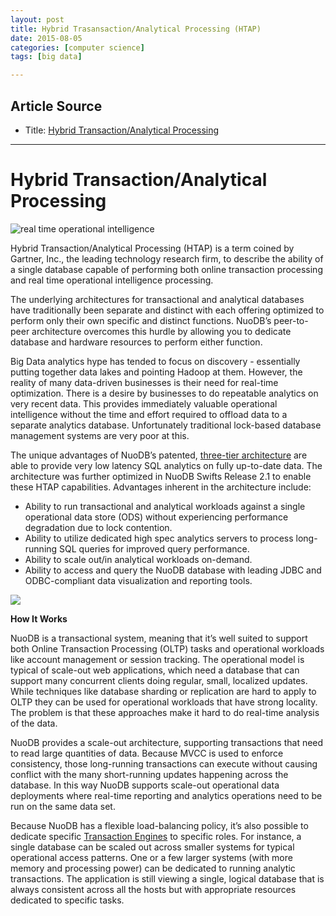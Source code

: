 ```yaml
---
layout: post
title: Hybrid Trasansaction/Analytical Processing (HTAP)
date: 2015-08-05
categories: [computer science]
tags: [big data]

---
```


## Article Source
* Title: [Hybrid Transaction/Analytical Processing](http://www.nuodb.com/explore/newsql-cloud-database-product/hybrid-transaction-analytical-processing)

---

# Hybrid Transaction/Analytical Processing 

![real time operational
intelligence](http://sungsoo.github.com/images/real-time-operational-intelligence2-1.jpg)

<span style="font-size:14px">Hybrid Transaction/Analytical Processing
(HTAP) is a term coined by Gartner, Inc., the leading technology
research firm, to describe the ability of a single database capable of
performing both online transaction processing and real time operational
intelligence processing.</span>

<span style="font-size:14px">The underlying architectures for
transactional and analytical databases have traditionally been separate
and distinct with each offering optimized to perform only their own
specific and distinct functions. NuoDB’s peer-to-peer architecture
overcomes this hurdle by allowing you to dedicate database and hardware
resources to perform either function.</span>

<span style="font-size:14px">Big Data analytics hype has tended to focus
on discovery - essentially putting together data lakes and pointing
Hadoop at them. However, the reality of many data-driven businesses is
their need for real-time optimization. There is a desire by businesses
to do repeatable analytics on very recent data. This provides
immediately valuable operational intelligence without the time and
effort required to offload data to a separate analytics database.
Unfortunately traditional lock-based database management systems are
very poor at this.</span>

<span style="font-size:14px">The unique advantages of NuoDB’s patented,
[three-tier
architecture](http://www.nuodb.com/explore/newsql-cloud-database-how-it-works)
are able to provide very low latency SQL analytics on fully up-to-date
data. The architecture was further optimized in NuoDB Swifts Release 2.1
to enable these HTAP capabilities. Advantages inherent in the
architecture include:</span>

-   <span style="font-size:14px">Ability to run transactional and
    analytical workloads against a single operational data store (ODS)
    without experiencing performance degradation due to lock
    contention.</span>
-   <span style="font-size:14px">Ability to utilize dedicated high spec
    analytics servers to process long-running SQL queries for improved
    query performance.</span>
-   <span style="font-size:14px">Ability to scale out/in analytical
    workloads on-demand.</span>
-   <span style="font-size:14px">Ability to access and query the NuoDB
    database with leading JDBC and ODBC-compliant data visualization and
    reporting tools.</span>

![](http://sungsoo.github.com/images/htap.jpg)

**<span style="font-size:14px">How It Works</span>**

<span style="font-size:14px">NuoDB is a transactional system, meaning
that it’s well suited to support both Online Transaction Processing
(OLTP) tasks and operational workloads like account management or
session tracking. The operational model is typical of scale-out web
applications, which need a database that can support many concurrent
clients doing regular, small, localized updates. While techniques like
database sharding or replication are hard to apply to OLTP they can be
used for operational workloads that have strong locality. The problem is
that these approaches make it hard to do real-time analysis of the
data.</span>

<span style="font-size:14px">NuoDB provides a scale-out architecture,
supporting transactions that need to read large quantities of data.
Because MVCC is used to enforce consistency, those long-running
transactions can execute without causing conflict with the many
short-running updates happening across the database. In this way NuoDB
supports scale-out operational data deployments where real-time
reporting and analytics operations need to be run on the same data
set.</span>

<span style="font-size:14px">Because NuoDB has a flexible load-balancing
policy, it’s also possible to dedicate specific [Transaction
Engines](http://go.nuodb.com/white-paper) to specific roles. For
instance, a single database can be scaled out across smaller systems for
typical operational access patterns. One or a few larger systems (with
more memory and processing power) can be dedicated to running analytic
transactions. The application is still viewing a single, logical
database that is always consistent across all the hosts but with
appropriate resources dedicated to specific tasks.</span>


